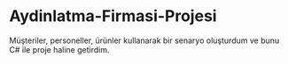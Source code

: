 # Aydinlatma-Firmasi-Projesi
Müşteriler, personeller, ürünler kullanarak bir senaryo oluşturdum ve bunu C# ile proje haline getirdim.
